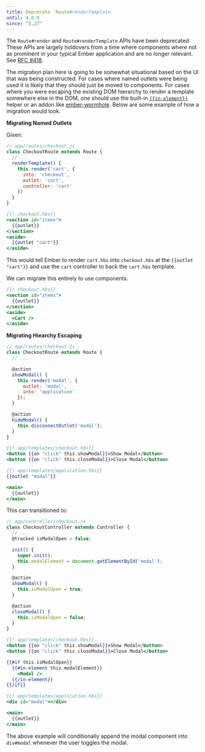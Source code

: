 ```yaml
---
title: Deprecate `Route#renderTemplate`
until: 4.0.0
since: "3.27"
---
```



The `Route#render` and `Route#renderTemplate` APIs have been deprecated. These APIs are largely holdovers from a time where components where not as prominent in your typical Ember application and are no longer relevant. See [RFC #418](https://emberjs.github.io/rfcs/0418-deprecate-route-render-methods.html).

The migration plan here is going to be somewhat situational based on the UI that was being constructed. For cases where named outlets were being used it is likely that they should just be moved to components. For cases where you were escaping the existing DOM hierarchy to render a template somewhere else in the DOM, one should use the built-in [`{{in-element}}`](https://api.emberjs.com/ember/release/classes/Ember.Templates.helpers/methods/in-element?anchor=in-element) helper or an addon like [ember-wormhole](https://github.com/yapplabs/ember-wormhole). Below are some example of how a migration would look.

__Migrating Named Outlets__

Given:

```js
// app/routes/checkout.js
class CheckoutRoute extends Route {
  // ...
  renderTemplate() {
    this.render('cart', {
      into: 'checkout',
      outlet: 'cart',
      controller: 'cart'
    })
  }
}
```

```handlebars
{{! checkout.hbs}}
<section id="items">
  {{outlet}}
</section>
<aside>
  {{outlet "cart"}}
</aside>
```

This would tell Ember to render `cart.hbs` into `checkout.hbs` at the `{{outlet "cart"}}` and use the `cart` controller to back the `cart.hbs` template.

We can migrate this entirely to use components.

```handlebars
{{! checkout.hbs}}
<section id="items">
  {{outlet}}
</section>
<aside>
  <Cart />
</aside>
```

__Migrating Hiearchy Escaping__

```js
// app/routes/checkout.js
class CheckoutRoute extends Route {
  // ...

  @action
  showModal() {
    this.render('modal', {
      outlet: 'modal',
      into: 'application'
    });
  }

  @action
  hideModal() {
    this.disconnectOutlet('modal');
  }
}
```

```handlebars
{{! app/templates/checkout.hbs}}
<button {{on "click" this.showModal}}>Show Modal</button>
<button {{on "click" this.closeModal}}>Close Modal</button>
```

```handlebars
{{! app/templates/application.hbs}}
{{outlet "modal"}}

<main>
  {{outlet}}
</main>
```

This can transitioned to:

```js
// app/controller/checkout.js
class CheckoutController extends Controller {
  // ...
  @tracked isModalOpen = false;

  init() {
    super.init();
    this.modalElement = document.getElementById('modal');
  }

  @action
  showModal() {
    this.isModalOpen = true;
  }

  @action
  closeModal() {
    this.isModalOpen = false;
  }
}
```

```handlebars
{{! app/templates/checkout.hbs}}
<button {{on "click" this.showModal}}>Show Modal</button>
<button {{on "click" this.closeModal}}>Close Modal</button>

{{#if this.isModalOpen}}
  {{#in-element this.modalElement}}
    <Modal />
  {{/in-element}}
{{/if}}
```

```handlebars
{{! app/templates/application.hbs}}
<div id="modal"></div>

<main>
  {{outlet}}
</main>
```

The above example will conditionally append the modal component into `div#modal` whenever the user toggles the modal.
